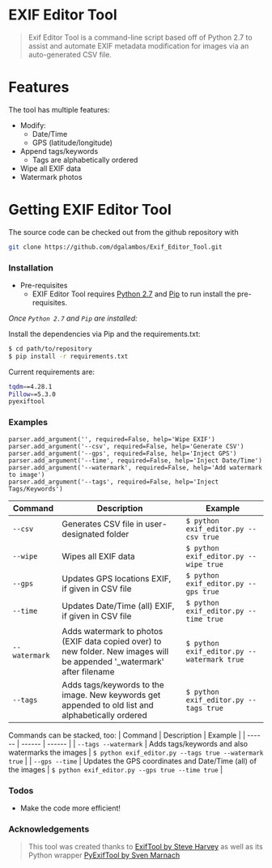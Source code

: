 # EXIF Editor Tool

>Exif Editor Tool is a command-line script based off of Python 2.7 to assist and automate EXIF metadata modification for images via an auto-generated CSV file.
# Features
The tool has multiple features:
- Modify:
    - Date/Time
    - GPS (latitude/longitude)
- Append tags/keywords
    - Tags are alphabetically ordered
- Wipe all EXIF data
- Watermark photos

# Getting EXIF Editor Tool
The source code can be checked out from the github repository with
```sh
git clone https://github.com/dgalambos/Exif_Editor_Tool.git
```

### Installation

* Pre-requisites
    * EXIF Editor Tool requires [Python 2.7](https://www.python.org/download/releases/2.7/) and [Pip](https://pip.pypa.io/en/stable/installing/) to run install the pre-requisites.

*Once `Python 2.7` and `Pip` are installed:*

Install the dependencies via Pip and the requirements.txt:

```sh
$ cd path/to/repository
$ pip install -r requirements.txt
```

Current requirements are:

```sh
tqdm==4.28.1
Pillow==5.3.0
pyexiftool
```

### Examples
    parser.add_argument('', required=False, help='Wipe EXIF')
    parser.add_argument('--csv', required=False, help='Generate CSV')
    parser.add_argument('--gps', required=False, help='Inject GPS')
    parser.add_argument('--time', required=False, help='Inject Date/Time')
    parser.add_argument('--watermark', required=False, help='Add watermark to image')
    parser.add_argument('--tags', required=False, help='Inject Tags/Keywords')


| Command | Description | Example |
| ------ | ------ | ------ |
| `--csv` | Generates CSV file in user-designated folder | ```$ python exif_editor.py --csv true```  |
| `--wipe` | Wipes all EXIF data | ```$ python exif_editor.py --wipe true``` |
| `--gps` | Updates GPS locations EXIF, if given in CSV file | ```$ python exif_editor.py --gps true``` |
| `--time` | Updates Date/Time (all) EXIF, if given in CSV file | ```$ python exif_editor.py --time true``` |
| `--watermark` | Adds watermark to photos (EXIF data copied over) to new folder. New images will be appended '_watermark' after filename | ```$ python exif_editor.py --watermark true``` |
| `--tags` | Adds tags/keywords to the image. New keywords get appended to old list and alphabetically ordered | ```$ python exif_editor.py --tags true``` |

Commands can be stacked, too:
| Command | Description | Example |
| ------ | ------ | ------ |
| `--tags --watermark` | Adds tags/keywords and also watermarks the images | ```$ python exif_editor.py --tags true --watermark true``` |
| `--gps --time` | Updates the GPS coordinates and Date/Time (all) of the images | ```$ python exif_editor.py --gps true --time true``` |

### Todos
 - Make the code more efficient!

### Acknowledgements
> This tool was created thanks to [ExifTool by Steve Harvey](https://www.sno.phy.queensu.ca/~phil/exiftool/) as well as its Python wrapper [PyExifTool by Sven Marnach](https://github.com/smarnach/pyexiftool)
